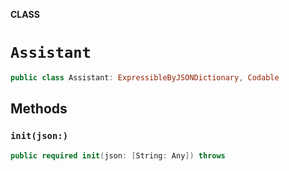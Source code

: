 **CLASS**

# `Assistant`

```swift
public class Assistant: ExpressibleByJSONDictionary, Codable
```

## Methods
### `init(json:)`

```swift
public required init(json: [String: Any]) throws
```
